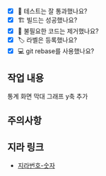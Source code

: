 - [x] 💯 테스트는 잘 통과했나요?
- [x] 🏗️ 빌드는 성공했나요?
- [x] 🧹 불필요한 코드는 제거했나요?
- [x] 🏷️ 라벨은 등록했나요?
- [x] 💻 git rebase를 사용했나요?

## 작업 내용

통계 화면 막대 그래프 y축 추가

## 주의사항

## 지라 링크

- [지라번호-숫자](지라주소)

